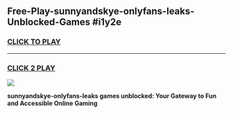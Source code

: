 
## Free-Play-sunnyandskye-onlyfans-leaks-Unblocked-Games #i1y2e
<h3>
<a href="https://news.freeplayer.one?title=sunnyandskye-onlyfans-leaks&ref=8M">CLICK TO PLAY</a></h3>
<hr>

<h3>
<a href="https://news.freeplayer.one?title=sunnyandskye-onlyfans-leaks&ref=8M">CLICK 2 PLAY</a>
  
</h3>

<a href="https://news.freeplayer.one?title=sunnyandskye-onlyfans-leaks&ref=8M"><img src="https://clearcache.store/games.png"></a>


**sunnyandskye-onlyfans-leaks games unblocked: Your Gateway to Fun and Accessible Online Gaming**
